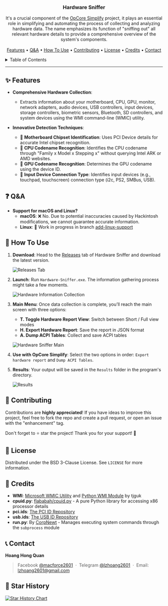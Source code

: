 <br/>
<div align="center">
  <h3 align="center">Hardware Sniffer</h3>

  <p align="center">
    It's a crucial component of the <a href="https://github.com/lzhoang2801/OpCore-Simplify">OpCore Simplify</a> project, it plays an essential role in simplifying and automating the process of collecting and analyzing hardware data. The name emphasizes its function of "sniffing out" all relevant hardware details to provide a comprehensive overview of the system's components.
    <br />
    <br />
    <a href="#-features">Features</a> •
    <a href="#-qa">Q&A</a> •
    <a href="#-how-to-use">How To Use</a> •
    <a href="#-contributing">Contributing</a> •
    <a href="#-license">License</a> •
    <a href="#-credits">Credits</a> •
    <a href="#-contact">Contact</a>
  </p>
</div>

<details>
  <summary>Table of Contents</summary>
  <ol>
    <li><a href="#-features">Features</a></li>
    <li><a href="#-qa">Q&A</a></li>
    <li><a href="#-how-to-use">How To Use</a></li>
    <li><a href="#-contributing">Contributing</a></li>
    <li><a href="#-license">License</a></li>
    <li><a href="#-credits">Credits</a></li>
    <li><a href="#-contact">Contact</a></li>
  </ol>
</details>

---

## ✨ **Features**

- **Comprehensive Hardware Collection**: 
  - Extracts information about your motherboard, CPU, GPU, monitor, network adapters, audio devices, USB controllers, input devices, storage controllers, biometric sensors, Bluetooth, SD controllers, and system devices using the WMI command-line (WMIC) utility.
  
- **Innovative Detection Techniques**:
  - 📌 **Motherboard Chipset Identification**: Uses PCI Device details for accurate Intel chipset recognition.
  - 📌 **CPU Codename Recognition**: Identifies the CPU codename through "Family x Model x Stepping x" without querying Intel ARK or AMD websites.
  - 📌 **GPU Codename Recognition**: Determines the GPU codename using the device ID.
  - 📌 **Input Device Connection Type**: Identifies input devices (e.g., touchpad, touchscreen) connection type (i2c, PS2, SMBus, USB).

## ❓ **Q&A**

- **Support for macOS and Linux?**
  - **macOS**: ❌ No. Due to potential inaccuracies caused by Hackintosh modifications, we cannot guarantee accurate information.
  - **Linux**: 🔄 Work in progress in branch [add-linux-support](https://github.com/lzhoang2801/Hardware-Sniffer/tree/add-linux-support)

## 🚀 **How To Use**

1. **Download**: Head to the [Releases](https://github.com/lzhoang2801/Hardware-Sniffer/releases) tab of Hardware Sniffer and download the latest version.
   
   ![Releases Tab](https://i.imgur.com/gAoVphx.png)

2. **Launch**: Run `Hardware-Sniffer.exe`. The information gathering process might take a few moments.

   ![Hardware Information Collection](https://i.imgur.com/aDB0Wsb.png)

3. **Main Menu**: Once data collection is complete, you’ll reach the main screen with three options:

   - **T. Toggle Hardware Report View**: Switch between Short / Full view modes
   - **H. Export Hardware Report**: Save the report in JSON format
   - **A. Dump ACPI Tables**: Collect and save ACPI tables

   ![Hardware Sniffer Main](https://i.imgur.com/P0lP9pI.png)

4. **Use with OpCore Simplify**: Select the two options in order: `Export hardware report` and `Dump ACPI Tables`.
5. **Results**: Your output will be saved in the `Results` folder in the program's directory.

   ![Results](https://i.imgur.com/gxV4aLL.png)

## 🤝 **Contributing**

Contributions are **highly appreciated**! If you have ideas to improve this project, feel free to fork the repo and create a pull request, or open an issue with the "enhancement" tag.

Don't forget to ⭐ star the project! Thank you for your support! 🌟

## 📜 **License**

Distributed under the BSD 3-Clause License. See `LICENSE` for more information.

## 🙌 **Credits**

- **WMI**: [Microsoft WMIC Utility](https://learn.microsoft.com/en-us/windows/win32/wmisdk/wmic) and [Python WMI Module](https://github.com/tjguk/wmi) by tjguk
- **cpuid.py**: [flababah/cpuid.py](https://github.com/flababah/cpuid.py) - A pure Python library for accessing x86 processor details
- **pci.ids**: [The PCI ID Repository](https://pci-ids.ucw.cz/)
- **usb.ids**: [The USB ID Repository](http://www.linux-usb.org/usb.ids)
- **run.py**: By [CorpNewt](https://github.com/corpnewt) - Manages executing system commands through the `subprocess` module

## 📞 **Contact**

**Hoang Hong Quan**
> Facebook [@macforce2601](https://facebook.com/macforce2601) &nbsp;&middot;&nbsp;
> Telegram [@lzhoang2601](https://t.me/lzhoang2601) &nbsp;&middot;&nbsp;
> Email: lzhoang2601@gmail.com

## 🌟 **Star History**

[![Star History Chart](https://api.star-history.com/svg?repos=lzhoang2801/Hardware-Sniffer&type=Date)](https://star-history.com/#lzhoang2801/Hardware-Sniffer&Date)
